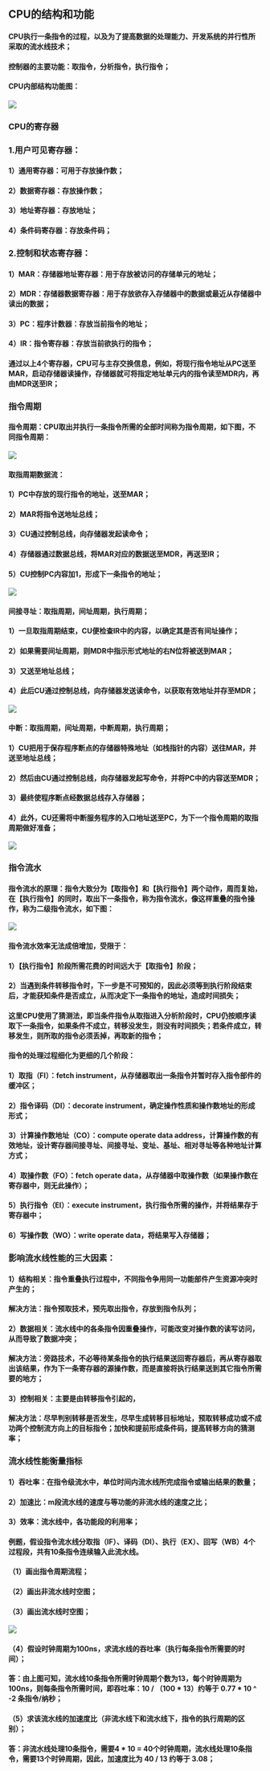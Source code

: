 ## CPU的结构和功能
#### CPU执行一条指令的过程，以及为了提高数据的处理能力、开发系统的并行性所采取的流水线技术；
#### 控制器的主要功能：取指令，分析指令，执行指令；
#### CPU内部结构功能图：
![](../resource/计算机组成/CPU结构图.png)

### CPU的寄存器
### 1.用户可见寄存器：
#### 1）通用寄存器：可用于存放操作数；
#### 2）数据寄存器：存放操作数；
#### 3）地址寄存器：存放地址；
#### 4）条件码寄存器：存放条件码；

### 2.控制和状态寄存器：
#### 1）MAR：存储器地址寄存器：用于存放被访问的存储单元的地址；
#### 2）MDR：存储器数据寄存器：用于存放欲存入存储器中的数据或最近从存储器中读出的数据；
#### 3）PC：程序计数器：存放当前指令的地址；
#### 4）IR：指令寄存器：存放当前欲执行的指令；
#### 通过以上4个寄存器，CPU可与主存交换信息，例如，将现行指令地址从PC送至MAR，启动存储器读操作，存储器就可将指定地址单元内的指令读至MDR内，再由MDR送至IR；

### 指令周期

#### 指令周期：CPU取出并执行一条指令所需的全部时间称为指令周期，如下图，不同指令周期：
![](../resource/计算机组成/CPU指令周期示意图.png)

#### 取指周期数据流：
#### 1）PC中存放的现行指令的地址，送至MAR；
#### 2）MAR将指令送地址总线；
#### 3）CU通过控制总线，向存储器发起读命令；
#### 4）存储器通过数据总线，将MAR对应的数据送至MDR，再送至IR；
#### 5）CU控制PC内容加1，形成下一条指令的地址；
![](../resource/计算机组成/取指周期数据流.png)


#### 间接寻址：取指周期，间址周期，执行周期；
#### 1）一旦取指周期结束，CU便检查IR中的内容，以确定其是否有间址操作；
#### 2）如果需要间址周期，则MDR中指示形式地址的右N位将被送到MAR；
#### 3）又送至地址总线；
#### 4）此后CU通过控制总线，向存储器发送读命令，以获取有效地址并存至MDR；
![](../resource/计算机组成/间址周期数据流.png)


#### 中断：取指周期，间址周期，中断周期，执行周期；
#### 1）CU把用于保存程序断点的存储器特殊地址（如栈指针的内容）送往MAR，并送至地址总线；
#### 2）然后由CU通过控制总线，向存储器发起写命令，并将PC中的内容送至MDR；
#### 3）最终使程序断点经数据总线存入存储器；
#### 4）此外，CU还需将中断服务程序的入口地址送至PC，为下一个指令周期的取指周期做好准备；
![](../resource/计算机组成/中断周期数据流.png)

### 指令流水
#### 指令流水的原理：指令大致分为【取指令】和【执行指令】两个动作，周而复始，在【执行指令】的同时，取出下一条指令，称为指令流水，像这样重叠的指令操作，称为二级指令流水，如下图：
![](../resource/计算机组成/二级指令流水.png)

#### 指令流水效率无法成倍增加，受限于：
#### 1）【执行指令】阶段所需花费的时间远大于【取指令】阶段；
#### 2）当遇到条件转移指令时，下一步是不可预知的，因此必须等到执行阶段结束后，才能获知条件是否成立，从而决定下一条指令的地址，造成时间损失；
#### 这里CPU使用了猜测法，即当条件指令从取指进入分析阶段时，CPU仍按顺序读取下一条指令，如果条件不成立，转移没发生，则没有时间损失；若条件成立，转移发生，则所取的指令必须丢掉，再取新的指令；

#### 指令的处理过程细化为更细的几个阶段：
#### 1）取指（FI）：fetch instrument，从存储器取出一条指令并暂时存入指令部件的缓冲区；
#### 2）指令译码（DI）：decorate instrument，确定操作性质和操作数地址的形成形式；
#### 3）计算操作数地址（CO）：compute operate data address，计算操作数的有效地址，设计寄存器间接寻址、间接寻址、变址、基址、相对寻址等各种地址计算方式；
#### 4）取操作数（FO）：fetch operate data，从存储器中取操作数（如果操作数在寄存器中，则无此操作）；
#### 5）执行指令（EI）：execute instrument，执行指令所需的操作，并将结果存于寄存器中；
#### 6）写操作数（WO）：write operate data，将结果写入存储器；

### 影响流水线性能的三大因素：
#### 1）结构相关：指令重叠执行过程中，不同指令争用同一功能部件产生资源冲突时产生的；
#### 解决方法：指令预取技术，预先取出指令，存放到指令队列；

#### 2）数据相关：流水线中的各条指令因重叠操作，可能改变对操作数的读写访问，从而导致了数据冲突；
#### 解决方法：旁路技术，不必等待某条指令的执行结果送回寄存器后，再从寄存器取出该结果，作为下一条寄存器的源操作数，而是直接将执行结果送到其它指令所需要的地方；

#### 3）控制相关：主要是由转移指令引起的，
#### 解决方法：尽早判别转移是否发生，尽早生成转移目标地址，预取转移成功或不成功两个控制流方向上的目标指令；加快和提前形成条件码，提高转移方向的猜测率；

### 流水线性能衡量指标
#### 1）吞吐率：在指令级流水中，单位时间内流水线所完成指令或输出结果的数量；
#### 2）加速比：m段流水线的速度与等功能的非流水线的速度之比；
#### 3）效率：流水线中，各功能段的利用率；

#### 例题，假设指令流水线分取指（IF）、译码（DI）、执行（EX）、回写（WB）4个过程段，共有10条指令连续输入此流水线。
#### （1）画出指令周期流程；
#### （2）画出非流水线时空图；
#### （3）画出流水线时空图；
![](../resource/计算机组成/流水线时空图.png)
#### （4）假设时钟周期为100ns，求流水线的吞吐率（执行每条指令所需要的时间）；
#### 答：由上图可知，流水线10条指令所需时钟周期个数为13，每个时钟周期为100ns，则每条指令所需时间，即吞吐率：10 / （100 * 13）约等于 0.77 * 10 ^ -2 条指令/纳秒；
#### （5）求该流水线的加速度比（非流水线下和流水线下，指令的执行周期的区别）；
#### 答：非流水线处理10条指令，需要4 * 10 = 40个时钟周期，流水线处理10条指令，需要13个时钟周期，因此，加速度比为 40 / 13 约等于 3.08；